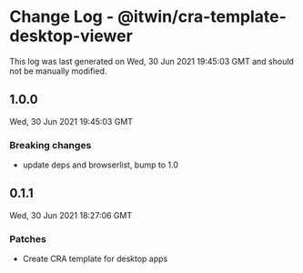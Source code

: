 # Change Log - @itwin/cra-template-desktop-viewer

This log was last generated on Wed, 30 Jun 2021 19:45:03 GMT and should not be manually modified.

## 1.0.0
Wed, 30 Jun 2021 19:45:03 GMT

### Breaking changes

- update deps and browserlist, bump to 1.0

## 0.1.1
Wed, 30 Jun 2021 18:27:06 GMT

### Patches

- Create CRA template for desktop apps

